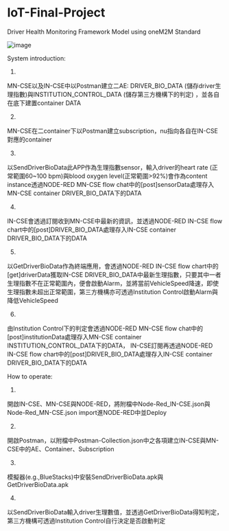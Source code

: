 # IoT-Final-Project
Driver Health Monitoring Framework Model using oneM2M Standard

![image](https://github.com/CSIEProject/IoT-Final-Project/assets/155866585/28f548db-3375-48fd-83a1-caef886f2011)

System introduction:

1.
  MN-CSE以及IN-CSE中以Postman建立二AE: DRIVER_BIO_DATA (儲存driver生理指數)與INSTITUTION_CONTROL_DATA (儲存第三方機構下的判定) ，並各自在底下建置container DATA
  
2.
  MN-CSE在二container下以Postman建立subscription，nu指向各自在IN-CSE對應的container
  
3.
  以SendDriverBioData此APP作為生理指數sensor，輸入driver的heart rate (正常範圍60~100 bpm)與blood oxygen level(正常範圍>92%)會作為content instance透過NODE-RED MN-CSE flow chat中的[post]sensorData處理存入MN-CSE container DRIVER_BIO_DATA下的DATA
  
4.
  IN-CSE會透過訂閱收到MN-CSE中最新的資訊，並透過NODE-RED IN-CSE flow chart中的[post]DRIVER_BIO_DATA處理存入IN-CSE container DRIVER_BIO_DATA下的DATA
  
5.
  以GetDriverBioData作為終端應用，會透過NODE-RED IN-CSE flow chart中的[get]driverData獲取IN-CSE DRIVER_BIO_DATA中最新生理指數，只要其中一者生理指數不在正常範圍內，便會啟動Alarm，並將當前VehicleSpeed降速，即使生理指數未超出正常範圍，第三方機構亦可透過Institution Control啟動Alarm與降低VehicleSpeed
  
6.
  由Institution Control下的判定會透過NODE-RED MN-CSE flow chat中的[post]institutionData處理存入MN-CSE container INSTITUTION_CONTROL_DATA下的DATA， IN-CSE訂閱再透過NODE-RED IN-CSE flow chart中的[post]DRIVER_BIO_DATA處理存入IN-CSE container DRIVER_BIO_DATA下的DATA


How to operate:

1. 
  開啟IN-CSE、MN-CSE與NODE-RED，將附檔中Node-Red_IN-CSE.json與Node-Red_MN-CSE.json import進NODE-RED中並Deploy
  
2.
  開啟Postman，以附檔中Postman-Collection.json中之各項建立IN-CSE與MN-CSE中的AE、Container、Subscription
  
3.
  模擬器(e.g.,BlueStacks)中安裝SendDriverBioData.apk與GetDriverBioData.apk
  
4.
  以SendDriverBioData輸入driver生理數值，並透過GetDriverBioData得知判定，第三方機構可透過Institution Control自行決定是否啟動判定

